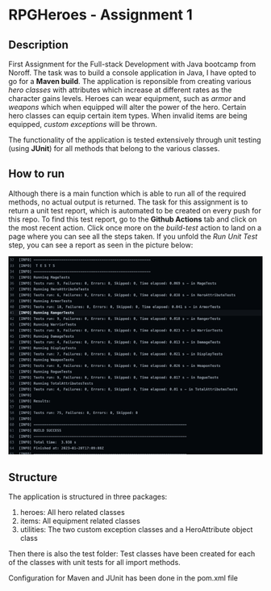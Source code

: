 # RPGHeroes - Assignment 1


## Description

First Assignment for the Full-stack Development with Java bootcamp from Noroff. The task was to build a console application in Java, I have opted to go for a **Maven build**. The application is reponsible from creating various *hero classes* with attributes which increase at different rates as the character gains levels. Heroes can wear equipment, such as *armor* and *weapons* which when equipped will alter the power of the hero. Certain hero classes can equip certain item types. When invalid items are being equipped, *custom exceptions* will be thrown. 

The functionality of the application is tested extensively through unit testing (using **JUnit**) for all methods that belong to the various classes.

## How to run

Although there is a main function which is able to run all of the required methods, no actual output is returned. The task for this assignment is to return a unit test report, which is automated to be created on every push for this repo. To find this test report, go to the **Github Actions** tab and click on the most recent action. Click once more on the *build-test* action to land on a page where you can see all the steps taken. If you unfold the *Run Unit Test* step, you can see a report as seen in the picture below:

![alt text](instructions.jpg)

## Structure

The application is structured in three packages:

1. heroes: All hero related classes
2. items: All equipment related classes
3. utilities: The two custom exception classes and a HeroAttribute object class 

Then there is also the test folder:
  Test classes have been created for each of the classes with unit tests for all import methods.

Configuration for Maven and JUnit has been done in the pom.xml file

